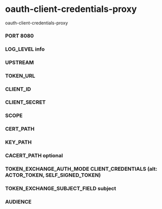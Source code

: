 # oauth-client-credentials-proxy
oauth-client-credentials-proxy

### PORT 8080
### LOG_LEVEL info
### UPSTREAM
### TOKEN_URL
### CLIENT_ID
### CLIENT_SECRET
### SCOPE
### CERT_PATH
### KEY_PATH
### CACERT_PATH optional
### TOKEN_EXCHANGE_AUTH_MODE CLIENT_CREDENTIALS (alt: ACTOR_TOKEN, SELF_SIGNED_TOKEN)
### TOKEN_EXCHANGE_SUBJECT_FIELD subject
### AUDIENCE
